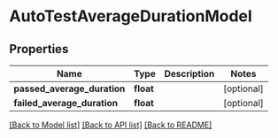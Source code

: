 # AutoTestAverageDurationModel


## Properties
Name | Type | Description | Notes
------------ | ------------- | ------------- | -------------
**passed_average_duration** | **float** |  | [optional] 
**failed_average_duration** | **float** |  | [optional] 

[[Back to Model list]](../README.md#documentation-for-models) [[Back to API list]](../README.md#documentation-for-api-endpoints) [[Back to README]](../README.md)


